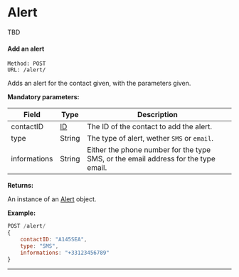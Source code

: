 # Alert

TBD

#### <a id="post_alert"></a> Add an alert ####

```http
Method: POST 
URL: /alert/
```
Adds an alert for the contact given, with the parameters given.

**Mandatory parameters:**

| Field | Type | Description |
|-------|------|-------------|
| contactID | [ID](../resources/types.md#id_type) | The ID of the contact to add the alert. | 
| type | String | The type of alert, wether `SMS` or `email`. |
| informations | String | Either the phone number for the type SMS, or the email address for the type email. |

**Returns:**

An instance of an [Alert](../resources/resources.md#alert_resource) object.

**Example:**
```js
POST /alert/
{
	contactID: "A145SEA",
	type: "SMS",
	informations: "+33123456789"
}
```

<hr />